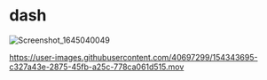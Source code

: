 # dash

![Screenshot_1645040049](https://user-images.githubusercontent.com/40697299/154343104-3aa6bc78-b790-49e8-b785-d242130d8ec3.png)


https://user-images.githubusercontent.com/40697299/154343695-c327a43e-2875-45fb-a25c-778ca061d515.mov

